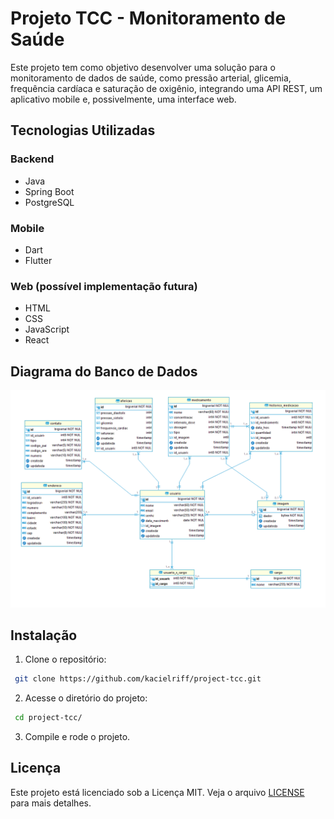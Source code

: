 # Projeto TCC - Monitoramento de Saúde  

Este projeto tem como objetivo desenvolver uma solução para o monitoramento de 
dados de saúde, como pressão arterial, glicemia, frequência cardíaca e saturação de 
oxigênio, integrando uma API REST, um aplicativo mobile e, possivelmente, uma interface web.


## Tecnologias Utilizadas  

### Backend

- Java
- Spring Boot
- PostgreSQL

### Mobile

- Dart
- Flutter

### Web (possível implementação futura)
- HTML
- CSS
- JavaScript
- React


## Diagrama do Banco de Dados

![Diagrama do banco de dados](./diagramas/bd-tcc.png)


## Instalação

1. Clone o repositório:

```bash
 git clone https://github.com/kacielriff/project-tcc.git
```

2. Acesse o diretório do projeto:

```bash
 cd project-tcc/
```

3. Compile e rode o projeto.


## Licença  

Este projeto está licenciado sob a Licença MIT. Veja o arquivo [LICENSE](./LICENSE) para mais detalhes.